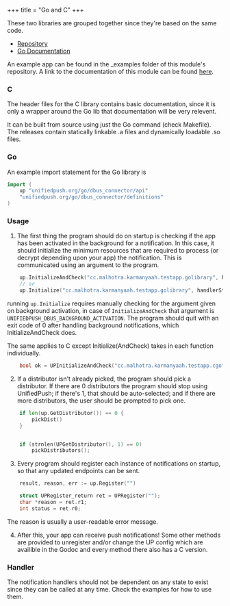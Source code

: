+++
title = "Go and C"
+++

These two libraries are grouped together since they're based on the same code.

- [Repository](github.com/UnifiedPush/go_dbus_connector)
- [Go Documentation](//pkg.go.dev/unifiedpush.org/go/dbus_connector)

An example app can be found in the \_examples folder of this module's repository.
A link to the documentation of this module can be found [here](/go/dbus_connector).

### C                                                                             
                                                                                  
The header files for the C library contains basic documentation, since it is only a wrapper around the Go lib that documentation will be very relevent. 
 
It can be built from source using just the Go command (check Makefile). The releases contain statically linkable .a files and dynamically loadable .so files. 

### Go

An example import statement for the Go library is
```go
import (
	up "unifiedpush.org/go/dbus_connector/api"
	"unifiedpush.org/go/dbus_connector/definitions"
)
```

### Usage

1. The first thing the program should do on startup is checking if the app has been activated in the background for a notification. In this case, it should initialize the minimum resources that are required to process (or decrypt depending upon your app) the notification. This is communicated using an argument to the program.


```go
	up.InitializeAndCheck("cc.malhotra.karmanyaah.testapp.golibrary", handlerStruct)
	// or
	up.Initialize("cc.malhotra.karmanyaah.testapp.golibrary", handlerStruct)
```
running `up.Initialize` requires manually checking for the argument given on background activation, in case of `InitializeAndCheck` that argument is `UNIFIEDPUSH_DBUS_BACKGROUND_ACTIVATION`. The program should quit with an exit code of 0 after handling background notifications, which InitializeAndCheck does.

The same applies to C except Initialize(AndCheck) takes in each function individually.
```c
	bool ok = UPInitializeAndCheck("cc.malhotra.karmanyaah.testapp.cgo", *newMessage, *newEndpoint, *unregistered);
```

2. If a distributor isn't already picked, the program should pick a distributor. If there are 0 distributors the program should stop using UnifiedPush; if there's 1, that should be auto-selected; and if there are more distributors, the user should be prompted to pick one.

```go
	if len(up.GetDistributor()) == 0 {
		pickDist()
	}
```
```c

	if (strnlen(UPGetDistributor(), 1) == 0)
		pickDistributors();
```

3. Every program should register each instance of notifications on startup, so that any updated endpoints can be sent.

```go
	result, reason, err := up.Register("")
```
```c
	struct UPRegister_return ret = UPRegister("");
	char *reason = ret.r1;
	int status = ret.r0;
```

The reason is usually a user-readable error message.

4. After this, your app can receive push notifications!
    Some other methods are provided to unregister and/or change the UP config which are availible in the Godoc and every method there also has a C version.

### Handler

The notification handlers should not be dependent on any state to exist since they can be called at any time. Check the examples for how to use them.
